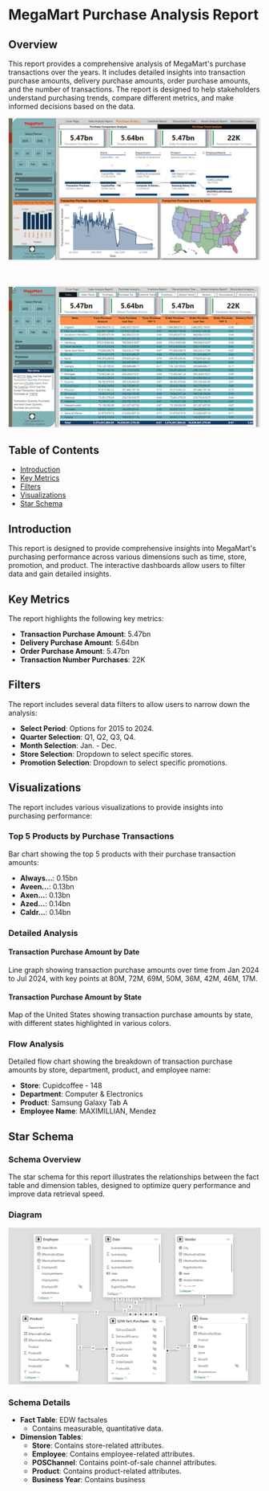 # MegaMart Purchase Analysis Report

## Overview
This report provides a comprehensive analysis of MegaMart's purchase transactions over the years. It includes detailed insights into transaction purchase amounts, delivery purchase amounts, order purchase amounts, and the number of transactions. The report is designed to help stakeholders understand purchasing trends, compare different metrics, and make informed decisions based on the data.

![Star Schema](https://github.com/rnkouser/PowerBI-Projects/blob/main/PurchaseAnalysis/PurchaseAnalysisReport.png)<br><br><br>

![Star Schema](https://github.com/rnkouser/PowerBI-Projects/blob/main/PurchaseAnalysis/PurchaseAnalysis-Drillthrough.png)


## Table of Contents
- [Introduction](#introduction)
- [Key Metrics](#key-metrics)
- [Filters](#filters)
- [Visualizations](#visualizations)
- [Star Schema](#star-schema)


## Introduction
This report is designed to provide comprehensive insights into MegaMart's purchasing performance across various dimensions such as time, store, promotion, and product. The interactive dashboards allow users to filter data and gain detailed insights.

## Key Metrics
The report highlights the following key metrics:
- **Transaction Purchase Amount**: 5.47bn
- **Delivery Purchase Amount**: 5.64bn
- **Order Purchase Amount**: 5.47bn
- **Transaction Number Purchases**: 22K

## Filters
The report includes several data filters to allow users to narrow down the analysis:
- **Select Period**: Options for 2015 to 2024.
- **Quarter Selection**: Q1, Q2, Q3, Q4.
- **Month Selection**: Jan. - Dec.
- **Store Selection**: Dropdown to select specific stores.
- **Promotion Selection**: Dropdown to select specific promotions.

## Visualizations
The report includes various visualizations to provide insights into purchasing performance:

### Top 5 Products by Purchase Transactions
Bar chart showing the top 5 products with their purchase transaction amounts:
- **Always...**: 0.15bn
- **Aveen...**: 0.13bn
- **Axen...**: 0.13bn
- **Azed...**: 0.14bn
- **Caldr...**: 0.14bn

### Detailed Analysis
#### Transaction Purchase Amount by Date
Line graph showing transaction purchase amounts over time from Jan 2024 to Jul 2024, with key points at 80M, 72M, 69M, 50M, 36M, 42M, 46M, 17M.

#### Transaction Purchase Amount by State
Map of the United States showing transaction purchase amounts by state, with different states highlighted in various colors.

### Flow Analysis
Detailed flow chart showing the breakdown of transaction purchase amounts by store, department, product, and employee name:
- **Store**: Cupidcoffee - 148
- **Department**: Computer & Electronics
- **Product**: Samsung Galaxy Tab A
- **Employee Name**: MAXIMILLIAN, Mendez

## Star Schema
### Schema Overview
The star schema for this report illustrates the relationships between the fact table and dimension tables, designed to optimize query performance and improve data retrieval speed.

### Diagram
![Star Schema](https://github.com/rnkouser/PowerBI-Projects/blob/main/PurchaseAnalysis/PurchaseAnalysis-StarSchema.png)

### Schema Details
- **Fact Table**: EDW factsales
  - Contains measurable, quantitative data.
- **Dimension Tables**:
  - **Store**: Contains store-related attributes.
  - **Employee**: Contains employee-related attributes.
  - **POSChannel**: Contains point-of-sale channel attributes.
  - **Product**: Contains product-related attributes.
  - **Business Year**: Contains business
